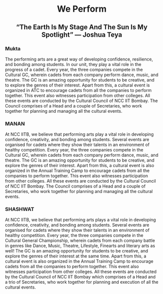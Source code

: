 # <p align = 'center'> We Perform </p>
## <p align = 'center'> **“The Earth Is My Stage And The Sun Is My Spotlight”   ― Joshua Teya** </p>

### Mukta

The performing arts are a great way of developing confidence, resilience, and bonding among students. In our unit, they play a vital role in the progress of a cadet. Every year, the three companies compete in the Cultural GC, wherein cadets from each company perform dance, music, and theatre. The GC is an amazing opportunity for students to be creative, and to explore the genres of their interest. Apart from this, a cultural event is organized in ATC to encourage cadets from all the companies to perform together. This event also witnesses participation from other colleges. All these events are conducted by the Cultural Council of NCC IIT Bombay. The Council comprises of a Head and a couple of Secretaries, who work together for planning and managing all the cultural events.

### MANAN

At NCC IITB, we believe that performing arts play a vital role in developing confidence, creativity, and bonding among students. Several events are organised for cadets where they show their talents in an environment of healthy competition. Every year, the three companies compete in the Cultural GC, wherein cadets from each company perform dance, music, and theatre. The GC is an amazing opportunity for students to be creative, and explore the genres of their interest. Apart from this, a cultural event is also organized in the Annual Training Camp to encourage cadets from all the companies to perform together. This event also witnesses participation from other colleges. All these events are conducted by the Cultural Council of NCC IIT Bombay. The Council comprises of a Head and a couple of Secretaries, who work together for planning and managing all the cultural events.


### SHASHWAT

At NCC IITB, we believe that performing arts plays a vital role in developing confidence, creativity, and bonding among students. Several events are organised for cadets where they show their talents in an environment of healthy competition. Every year, the three companies compete in the Cultural General Championship, wherein cadets from each company battle in genres like Dance, Music, Theatre, Lifestyle, Finearts and literary arts as well! The GC is an amazing opportunity for students to be creative, and explore the genres of their interest at the same time. Apart from this, a cultural event is also organized in the Annual Training Camp to encourage cadets from all the companies to perform together. This event also witnesses participation from other colleges. All these events are conducted by the Cultural Council of NCC IIT Bombay which comprises of a Head and a trio of Secretaries, who work together for planning and execution of all the cultural events.
